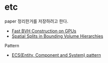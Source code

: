 # etc

paper 정리한거를 저장하려고 한다. 

- [Fast BVH Construction on GPUs](./LGSD09.md)
- [Spatial Splits in Bounding Volume Hierarchies](./SFD09.md)

Pattern 
- [ECS(Entity, Component and System) pattern](./ECS.md)
